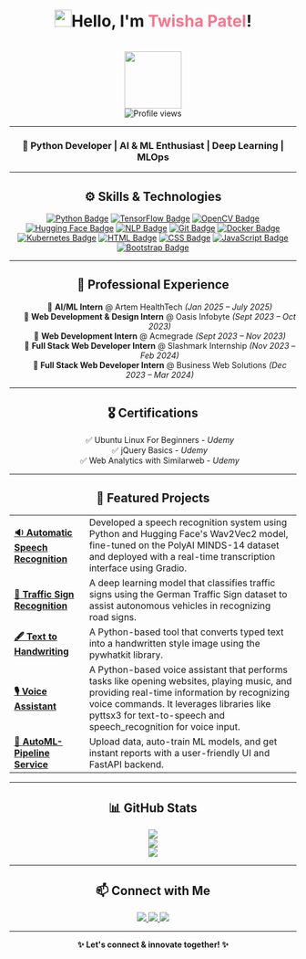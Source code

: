 <!-- GitHub Profile README -->
<div align="center">
   <h1 align="center"><img src="https://media.giphy.com/media/hvRJCLFzcasrR4ia7z/giphy.gif" width="30px"/>Hello, I'm <span style="color:#F7768E;">Twisha Patel</span>!</h1>
  <br>
  <img src="https://media.giphy.com/media/M9gbBd9nbDrOTu1Mqx/giphy.gif" width="100"/><br>
  <img src="https://komarev.com/ghpvc/?username=twishapatel12&label=Profile%20Views&color=0e75b6&style=flat" alt="Profile views">
</div>

---

<h3 align="center">🚀 <strong>Python Developer | AI & ML Enthusiast | Deep Learning | MLOps</strong></h3>

---

<h2 align="center">⚙️ Skills & Technologies</h2>
<p align="center">
  <a href="https://www.python.org/"><img src="https://img.shields.io/badge/Python-3776AB?style=for-the-badge&logo=python&logoColor=white" alt="Python Badge"/></a>
  <a href="https://www.tensorflow.org/"><img src="https://img.shields.io/badge/TensorFlow-FF6F00?style=for-the-badge&logo=tensorflow&logoColor=white" alt="TensorFlow Badge"/></a>
  <a href="https://opencv.org/"><img src="https://img.shields.io/badge/OpenCV-5C3EE8?style=for-the-badge&logo=opencv&logoColor=white" alt="OpenCV Badge"/></a>
  <a href="https://huggingface.co/"><img src="https://img.shields.io/badge/Hugging_Face-FFD21E?style=for-the-badge&logo=huggingface&logoColor=black" alt="Hugging Face Badge"/></a>
  <a href="https://www.nlp.com/"><img src="https://img.shields.io/badge/NLP-4EA94B?style=for-the-badge" alt="NLP Badge"/></a>
  <a href="https://git-scm.com/"><img src="https://img.shields.io/badge/Git-F05032?style=for-the-badge&logo=git&logoColor=white" alt="Git Badge"/></a>
  <a href="https://www.docker.com/"><img src="https://img.shields.io/badge/Docker-2496ED?style=for-the-badge&logo=docker&logoColor=white" alt="Docker Badge"/></a>
  <a href="https://kubernetes.io/"><img src="https://img.shields.io/badge/Kubernetes-326CE5?style=for-the-badge&logo=kubernetes&logoColor=white" alt="Kubernetes Badge"/></a>
  <a href="https://developer.mozilla.org/en-US/docs/Web/HTML"><img src="https://img.shields.io/badge/HTML-E34F26?style=for-the-badge&logo=html5&logoColor=white" alt="HTML Badge"/></a>
  <a href="https://developer.mozilla.org/en-US/docs/Web/CSS"><img src="https://img.shields.io/badge/CSS-1572B6?style=for-the-badge&logo=css3&logoColor=white" alt="CSS Badge"/></a>
  <a href="https://developer.mozilla.org/en-US/docs/Web/JavaScript"><img src="https://img.shields.io/badge/JavaScript-F7DF1E?style=for-the-badge&logo=javascript&logoColor=black" alt="JavaScript Badge"/></a>
  <a href="https://getbootstrap.com/"><img src="https://img.shields.io/badge/Bootstrap-7952B3?style=for-the-badge&logo=bootstrap&logoColor=white" alt="Bootstrap Badge"/></a>
</p>

---

<h2 align="center">💼 Professional Experience</h2>

<div align="center">
  <ul type="none">
    <li>🔹 <strong>AI/ML Intern</strong> @ Artem HealthTech <em>(Jan 2025 – July 2025)</em></li>
    <li>🔹 <strong>Web Development & Design Intern</strong> @ Oasis Infobyte <em>(Sept 2023 – Oct 2023)</em></li>
    <li>🔹 <strong>Web Development Intern</strong> @ Acmegrade <em>(Sept 2023 – Nov 2023)</em></li>
    <li>🔹 <strong>Full Stack Web Developer Intern</strong> @ Slashmark Internship <em>(Nov 2023 – Feb 2024)</em></li>
    <li>🔹 <strong>Full Stack Web Developer Intern</strong> @ Business Web Solutions <em>(Dec 2023 – Mar 2024)</em></li>
  </ul>
</div>

---

<h2 align="center">🎖️ Certifications</h2>

<div align="center">
  <ul type="none">
    <li>✅ Ubuntu Linux For Beginners - <em>Udemy</em></li>
    <li>✅ jQuery Basics - <em>Udemy</em></li>
    <li>✅ Web Analytics with Similarweb - <em>Udemy</em></li>
  </ul>
</div>

---

<h2 align="center">📂 Featured Projects</h2>

<div align="center">
  <table>
    <tr>
      <td><a href="https://github.com/twishapatel12/AutomaticSpeechRecognition"><strong>🔉 Automatic Speech Recognition</strong></a></td>
      <td>Developed a speech recognition system using Python and Hugging Face's Wav2Vec2 model, fine-tuned on the PolyAI MINDS-14 dataset and deployed with a real-time transcription interface using Gradio.</td>
    </tr>
    <tr>
      <td><a href="https://github.com/twishapatel12/TrafficSignRecognition"><strong>🚦 Traffic Sign Recognition</strong></a></td>
      <td>A deep learning model that classifies traffic signs using the German Traffic Sign dataset to assist autonomous vehicles in recognizing road signs.</td>
    </tr>
    <tr>
      <td><a href="https://github.com/twishapatel12/TextToHandwriting"><strong>🖋️ Text to Handwriting</strong></a></td>
      <td>A Python-based tool that converts typed text into a handwritten style image using the pywhatkit library.</td>
    </tr>
    <tr>
      <td><a href="https://github.com/twishapatel12/VoiceAssistant"><strong>🎙️ Voice Assistant</strong></a></td>
      <td>A Python-based voice assistant that performs tasks like opening websites, playing music, and providing real-time information by recognizing voice commands. It leverages libraries like pyttsx3 for text-to-speech and speech_recognition for voice input.</td>
    </tr>
    <tr>
      <td><a href="https://github.com/twishapatel12/AutoML-Pipeline"><strong>🤖 AutoML-Pipeline Service</strong></a></td>
      <td>Upload data, auto-train ML models, and get instant reports with a user-friendly UI and FastAPI backend.</td>
    </tr>
  </table>
</div>

---

<h2 align="center">📊 GitHub Stats</h2>

<p align="center">
  <img src="https://github-readme-stats.vercel.app/api?username=twishapatel12&show_icons=true&theme=radical" />
  <br>
  <img src="https://github-readme-stats.vercel.app/api/top-langs/?username=twishapatel12&layout=compact&theme=radical" />
  <br>
  <img src="https://github-readme-streak-stats.herokuapp.com/?user=twishapatel12&theme=radical" />
</p>

---

<h2 align="center">📫 Connect with Me</h2>

<div align="center">
  <a href="https://www.linkedin.com/in/twisha-patel-253bbb229">
    <img src="https://img.shields.io/badge/-LinkedIn-0077B5?style=flat&logo=linkedin&logoColor=white">
  </a>
  <a href="https://www.instagram.com/__twisha_12/">
    <img src="https://img.shields.io/badge/-Instagram-E4405F?style=flat&logo=instagram&logoColor=white">
  </a>
  <a href="https://twishapatel12.github.io/twishapatel12/">
    <img src="https://img.shields.io/badge/-Portfolio-000000?style=flat&logo=firefox&logoColor=white">
  </a>
</div>

---

<div align="center">
  <strong>✨ Let's connect & innovate together! ✨</strong>
</div>
